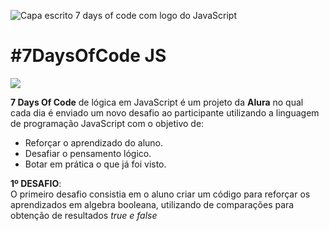![Capa escrito 7 days of code com logo do JavaScript](https://user-images.githubusercontent.com/65081990/233074871-272d22e8-031d-456a-b2e9-27e1a333641b.png)
# #7DaysOfCode JS
<img src="https://img.shields.io/badge/Status-Em%20Desenvolvimento-orange">
<p> <strong>7 Days Of Code</strong> de lógica em JavaScript é um projeto da <strong>Alura</strong> no qual cada dia é enviado um novo desafio ao participante utilizando
a linguagem de programação JavaScript com o objetivo de:</p>
  <ul>
    <li>Reforçar o aprendizado do aluno.</li>
    <li>Desafiar o pensamento lógico.</li>
    <li>Botar em prática o que já foi visto.</li>
   </ul>
<strong>1º DESAFIO</strong>: 
<br>
O primeiro desafio consistia em o aluno criar um código para reforçar os aprendizados em algebra booleana, utilizando de comparações para obtenção de resultados <em>true</m> e <em>false</m>


